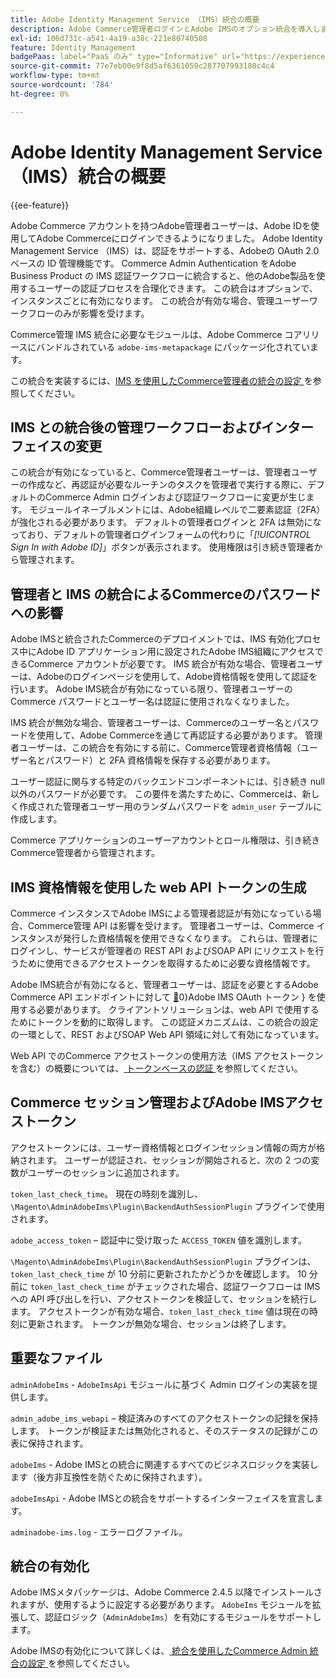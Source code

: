 ```yaml
---
title: Adobe Identity Management Service （IMS）統合の概要
description: Adobe Commerce管理者ログインとAdobe IMSのオプション統合を導入します
exl-id: 106d731c-a541-4a19-a38c-221e80740508
feature: Identity Management
badgePaas: label="PaaS のみ" type="Informative" url="https://experienceleague.adobe.com/ja/docs/commerce/user-guides/product-solutions" tooltip="Adobe Commerce on Cloud プロジェクト（Adobeが管理する PaaS インフラストラクチャ）およびオンプレミスプロジェクトにのみ適用されます。"
source-git-commit: 77e7eb00e9f8d5af6361059c287707993180c4c4
workflow-type: tm+mt
source-wordcount: '784'
ht-degree: 0%

---
```


# Adobe Identity Management Service （IMS）統合の概要

{{ee-feature}}

Adobe Commerce アカウントを持つAdobe管理者ユーザーは、Adobe IDを使用してAdobe Commerceにログインできるようになりました。 Adobe Identity Management Service （IMS）は、認証をサポートする、Adobeの OAuth 2.0 ベースの ID 管理機能です。 Commerce Admin Authentication をAdobe Business Product の IMS 認証ワークフローに統合すると、他のAdobe製品を使用するユーザーの認証プロセスを合理化できます。 この統合はオプションで、インスタンスごとに有効になります。 この統合が有効な場合、管理ユーザーワークフローのみが影響を受けます。 

Commerce管理 IMS 統合に必要なモジュールは、Adobe Commerce コアリリースにバンドルされている `adobe-ims-metapackage` にパッケージ化されています。

この統合を実装するには、[IMS を使用したCommerce管理者の統合の設定 ](./adobe-ims-config.md) を参照してください。

## IMS との統合後の管理ワークフローおよびインターフェイスの変更

この統合が有効になっていると、Commerce管理者ユーザーは、管理者ユーザーの作成など、再認証が必要なルーチンのタスクを管理者で実行する際に、デフォルトのCommerce Admin ログインおよび認証ワークフローに変更が生じます。 モジュールイネーブルメントには、Adobe組織レベルで二要素認証（2FA）が強化される必要があります。 デフォルトの管理者ログインと 2FA は無効になっており、デフォルトの管理者ログインフォームの代わりに「_[!UICONTROL Sign In with Adobe ID]_」ボタンが表示されます。 使用権限は引き続き管理者から管理されます。

## 管理者と IMS の統合によるCommerceのパスワードへの影響

Adobe IMSと統合されたCommerceのデプロイメントでは、IMS 有効化プロセス中にAdobe ID アプリケーション用に設定されたAdobe IMS組織にアクセスできるCommerce アカウントが必要です。  IMS 統合が有効な場合、管理者ユーザーは、Adobeのログインページを使用して、Adobe資格情報を使用して認証を行います。 Adobe IMS統合が有効になっている限り、管理者ユーザーのCommerce パスワードとユーザー名は認証に使用されなくなりました。

IMS 統合が無効な場合、管理者ユーザーは、Commerceのユーザー名とパスワードを使用して、Adobe Commerceを通じて再認証する必要があります。 管理者ユーザーは、この統合を有効にする前に、Commerce管理者資格情報（ユーザー名とパスワード）と 2FA 資格情報を保存する必要があります。

ユーザー認証に関与する特定のバックエンドコンポーネントには、引き続き null 以外のパスワードが必要です。 この要件を満たすために、Commerceは、新しく作成された管理者ユーザー用のランダムパスワードを `admin_user` テーブルに作成します。

Commerce アプリケーションのユーザーアカウントとロール権限は、引き続きCommerce管理者から管理されます。


## IMS 資格情報を使用した web API トークンの生成

Commerce インスタンスでAdobe IMSによる管理者認証が有効になっている場合、Commerce管理 API は影響を受けます。 管理者ユーザーは、Commerce インスタンスが発行した資格情報を使用できなくなります。 これらは、管理者にログインし、サービスが管理者の REST API およびSOAP API にリクエストを行うために使用できるアクセストークンを取得するために必要な資格情報です。

Adobe IMS統合が有効になると、管理者ユーザーは、認証を必要とするAdobe Commerce API エンドポイントに対して [&#128279;](https://developer.adobe.com/developer-console/docs/guides/authentication/OAuthIntegration/)0&rbrace;Adobe IMS OAuth トークン &rbrace; を使用する必要があります。 クライアントソリューションは、web API で使用するためにトークンを動的に取得します。 この認証メカニズムは、この統合の設定の一環として、REST およびSOAP Web API 領域に対して有効になっています。

Web API でのCommerce アクセストークンの使用方法（IMS アクセストークンを含む）の概要については、[ トークンベースの認証 ](https://developer.adobe.com/commerce/webapi/get-started/authentication/gs-authentication-token/) を参照してください。

## Commerce セッション管理およびAdobe IMSアクセストークン

アクセストークンには、ユーザー資格情報とログインセッション情報の両方が格納されます。 ユーザーが認証され、セッションが開始されると、次の 2 つの変数がユーザーのセッションに追加されます。

`token_last_check_time`。 現在の時刻を識別し、`\Magento\AdminAdobeIms\Plugin\BackendAuthSessionPlugin` プラグインで使用されます。

`adobe_access_token` – 認証中に受け取った `ACCESS_TOKEN` 値を識別します。

`\Magento\AdminAdobeIms\Plugin\BackendAuthSessionPlugin` プラグインは、`token_last_check_time` が 10 分前に更新されたかどうかを確認します。 10 分前に `token_last_check_time` がチェックされた場合、認証ワークフローは IMS への API 呼び出しを行い、アクセストークンを検証して、セッションを続行します。 アクセストークンが有効な場合、`token_last_check_time` 値は現在の時刻に更新されます。 トークンが無効な場合、セッションは終了します。

## 重要なファイル

`adminAdobeIms` - `AdobeImsApi` モジュールに基づく Admin ログインの実装を提供します。

`admin_adobe_ims_webapi` – 検証済みのすべてのアクセストークンの記録を保持します。 トークンが検証または無効化されると、そのステータスの記録がこの表に保持されます。

`adobeIms` - Adobe IMSとの統合に関連するすべてのビジネスロジックを実装します（後方非互換性を防ぐために保持されます）。

`adobeImsApi` - Adobe IMSとの統合をサポートするインターフェイスを宣言します。

`adminadobe-ims.log` - エラーログファイル。

## 統合の有効化

Adobe IMSメタパッケージは、Adobe Commerce 2.4.5 以降でインストールされますが、使用するように設定する必要があります。 `AdobeIms` モジュールを拡張して、認証ロジック（`AdminAdobeIms`）を有効にするモジュールをサポートします。

Adobe IMSの有効化について詳しくは、[ 統合を使用したCommerce Admin 統合の設定 ](./adobe-ims-config.md) を参照してください。
